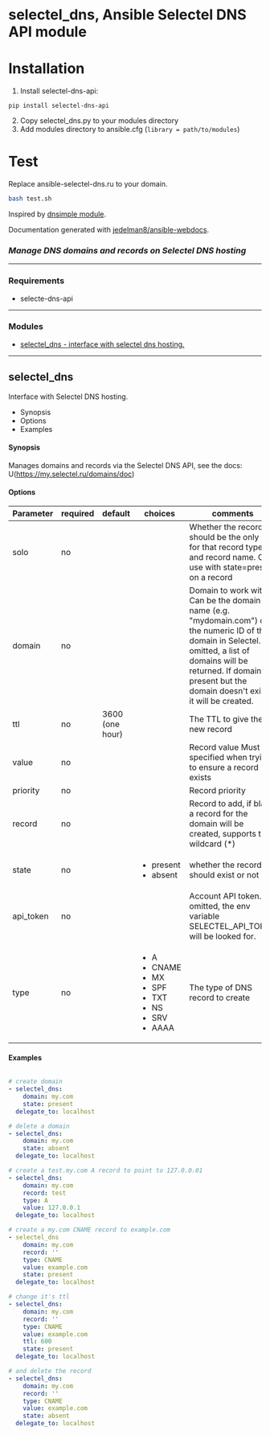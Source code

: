 # selectel_dns, Ansible Selectel DNS API module

# Installation
1. Install selectel-dns-api:
```
pip install selectel-dns-api
```
2. Copy selectel_dns.py to your modules directory
3. Add modules directory to ansible.cfg (`library = path/to/modules`)

# Test
Replace ansible-selectel-dns.ru to your domain.

``` bash
bash test.sh
```

Inspired by [dnsimple module](http://docs.ansible.com/ansible/latest/dnsimple_module.html).

Documentation generated with [jedelman8/ansible-webdocs](https://github.com/jedelman8/ansible-webdocs).

### *Manage DNS domains and records on Selectel DNS hosting*

---
### Requirements
* selecte-dns-api

---
### Modules

  * [selectel_dns - interface with selectel dns hosting.](#selectel_dns)

---

## selectel_dns
Interface with Selectel DNS hosting.

  * Synopsis
  * Options
  * Examples

#### Synopsis
 Manages domains and records via the Selectel DNS API, see the docs: U(https://my.selectel.ru/domains/doc)

#### Options

| Parameter     | required    | default  | choices    | comments |
| ------------- |-------------| ---------|----------- |--------- |
| solo  |   no  |  | |  Whether the record should be the only one for that record type and record name. Only use with state=present on a record  |
| domain  |   no  |  | |  Domain to work with. Can be the domain name (e.g. "mydomain.com") or the numeric ID of the domain in Selectel. If omitted, a list of domains will be returned.  If domain is present but the domain doesn't exist, it will be created.  |
| ttl  |   no  |  3600 (one hour)  | |  The TTL to give the new record  |
| value  |   no  |  | |  Record value  Must be specified when trying to ensure a record exists  |
| priority  |   no  |  | |  Record priority  |
| record  |   no  |  | |  Record to add, if blank a record for the domain will be created, supports the wildcard (*)  |
| state  |   no  |  | <ul> <li>present</li>  <li>absent</li> </ul> |  whether the record should exist or not  |
| api_token  |   no  |  | |  Account API token. If omitted, the env variable SELECTEL_API_TOKEN will be looked for.  |
| type  |   no  |  | <ul> <li>A</li>  <li>CNAME</li>  <li>MX</li>  <li>SPF</li>  <li>TXT</li>  <li>NS</li>  <li>SRV</li>  <li>AAAA</li> </ul> |  The type of DNS record to create  |


 
#### Examples

``` yaml

# create domain
- selectel_dns:
    domain: my.com
    state: present
  delegate_to: localhost

# delete a domain
- selectel_dns:
    domain: my.com
    state: absent
  delegate_to: localhost

# create a test.my.com A record to point to 127.0.0.01
- selectel_dns:
    domain: my.com
    record: test
    type: A
    value: 127.0.0.1
  delegate_to: localhost

# create a my.com CNAME record to example.com
- selectel_dns
    domain: my.com
    record: ''
    type: CNAME
    value: example.com
    state: present
  delegate_to: localhost

# change it's ttl
- selectel_dns:
    domain: my.com
    record: ''
    type: CNAME
    value: example.com
    ttl: 600
    state: present
  delegate_to: localhost

# and delete the record
- selectel_dns:
    domain: my.com
    record: ''
    type: CNAME
    value: example.com
    state: absent
  delegate_to: localhost

```
